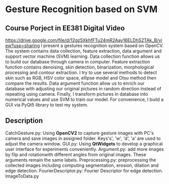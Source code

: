 # Gesture Recognition based on SVM
## Course Porject in EE381 Digital Video
https://drive.google.com/file/d/12gz5XkhfFTu24mR2Aay16ELDhS2TAk_B/view?usp=sharing
I present a gestures recognition system based on OpenCV. The system contains data collection, feature extraction, data argument and support vector machine (SVM) learning. Data collection function allows us to build our database through camera in computer. Feature extraction function contains denoising, skin detection, binarization, morphological processing and contour extraction. I try to use several methods to detect skin such as RGB, HSV color space, ellipse model and Otsu method then compare the results. Data argument function allow us to enrich our database with adjusting our original pictures in random direction instead of repeating using camera. Finally, I transform pictures in database into numerical values and use SVM to train our model. For convenience, I build a GUI via PyQt5 library to test my system.

## Description
CatchGesture.py: Using **OpenCV2** to capture gesture images with PC's camera and save images in assigned folder. Keys's', 'w', 'd', 'a' are used to adjust the camera window.
GUI.py: Using **QtWidgets** to develop a graphical user interface for experiments conveniently.
Argument.py: add more images by filp and rotationwith different angles from original images. These arguments remain the same labels.
Preprocessing.py: preprocessing the collected images including computing segmentation, erosion, dilation and edge detection.
FourierDescriptor.py: Fourier Descriptor for edge detection.
ImageToData.py 
